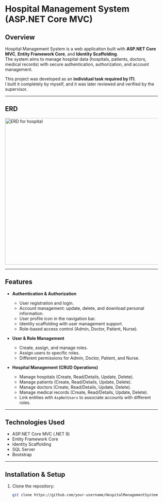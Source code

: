 # Hospital Management System (ASP.NET Core MVC)

## Overview
Hospital Management System is a web application built with **ASP.NET Core MVC**, **Entity Framework Core**, and **Identity Scaffolding**.  
The system aims to manage hospital data (hospitals, patients, doctors, medical records) with secure authentication, authorization, and account management.  

This project was developed as an **individual task required by ITI**.  
I built it completely by myself, and it was later reviewed and verified by the supervisor.

---
## ERD 
<img width="675" height="483" alt="ERD for hospital" src="https://github.com/user-attachments/assets/2cfcc877-3a17-4685-918c-467114368c42" />

---

## Features
- **Authentication & Authorization**
  - User registration and login.
  - Account management: update, delete, and download personal information.
  - User profile icon in the navigation bar.
  - Identity scaffolding with user management support.
  - Role-based access control (Admin, Doctor, Patient, Nurse).

- **User & Role Management**
  - Create, assign, and manage roles.
  - Assign users to specific roles.
  - Different permissions for Admin, Doctor, Patient, and Nurse.

- **Hospital Management (CRUD Operations)**
  - Manage hospitals (Create, Read/Details, Update, Delete).
  - Manage patients (Create, Read/Details, Update, Delete).
  - Manage doctors (Create, Read/Details, Update, Delete).
  - Manage medical records (Create, Read/Details, Update, Delete).
  - Link entities with `AspNetUsers` to associate accounts with different roles.

---

## Technologies Used
- ASP.NET Core MVC (.NET 8)
- Entity Framework Core
- Identity Scaffolding
- SQL Server
- Bootstrap

---

## Installation & Setup
1. Clone the repository:
   ```bash
   git clone https://github.com/your-username/HospitalManagementSystem.git
